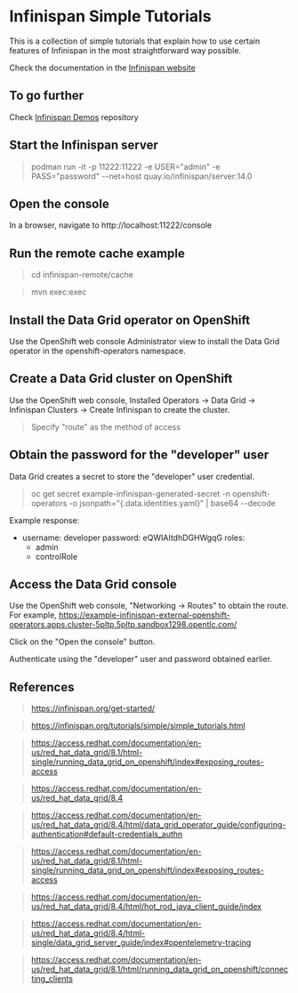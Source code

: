 # Infinispan Simple Tutorials

This is a collection of simple tutorials that explain how to use certain
features of Infinispan in the most straightforward way possible.

Check the documentation in the [Infinispan website](https://infinispan.org/tutorials/simple/simple_tutorials.html)

## To go further
Check [Infinispan Demos](https://github.com/infinispan-demos/links) repository

## Start the Infinispan server
> podman run -it -p 11222:11222 -e USER="admin" -e PASS="password" --net=host quay.io/infinispan/server:14.0

## Open the console
In a browser, navigate to http://localhost:11222/console

## Run the remote cache example
> cd infinispan-remote/cache

> mvn exec:exec

## Install the Data Grid operator on OpenShift
Use the OpenShift web console Administrator view to install the Data Grid operator in the openshift-operators namespace.

## Create a Data Grid cluster on OpenShift
Use the OpenShift web console, Installed Operators -> Data Grid -> Infinispan Clusters -> Create Infinispan to create the cluster.
> Specify "route" as the method of access

## Obtain the password for the "developer" user
Data Grid creates a secret to store the "developer" user credential. 
> oc get secret example-infinispan-generated-secret -n openshift-operators -o jsonpath="{.data.identities\.yaml}" | base64 --decode

Example response:
- username: developer
  password: eQWIAItdhDGHWgqG
  roles:
  - admin
  - controlRole

## Access the Data Grid console
Use the OpenShift web console, "Networking -> Routes" to obtain the route. For example, https://example-infinispan-external-openshift-operators.apps.cluster-5pltp.5pltp.sandbox1298.opentlc.com/ 

Click on the "Open the console" button.

Authenticate using the "developer" user and password obtained earlier.

## References
> https://infinispan.org/get-started/

> https://infinispan.org/tutorials/simple/simple_tutorials.html

> https://access.redhat.com/documentation/en-us/red_hat_data_grid/8.1/html-single/running_data_grid_on_openshift/index#exposing_routes-access

> https://access.redhat.com/documentation/en-us/red_hat_data_grid/8.4

> https://access.redhat.com/documentation/en-us/red_hat_data_grid/8.4/html/data_grid_operator_guide/configuring-authentication#default-credentials_authn

> https://access.redhat.com/documentation/en-us/red_hat_data_grid/8.1/html-single/running_data_grid_on_openshift/index#exposing_routes-access

> https://access.redhat.com/documentation/en-us/red_hat_data_grid/8.4/html/hot_rod_java_client_guide/index

> https://access.redhat.com/documentation/en-us/red_hat_data_grid/8.4/html-single/data_grid_server_guide/index#opentelemetry-tracing

> https://access.redhat.com/documentation/en-us/red_hat_data_grid/8.1/html/running_data_grid_on_openshift/connecting_clients 
